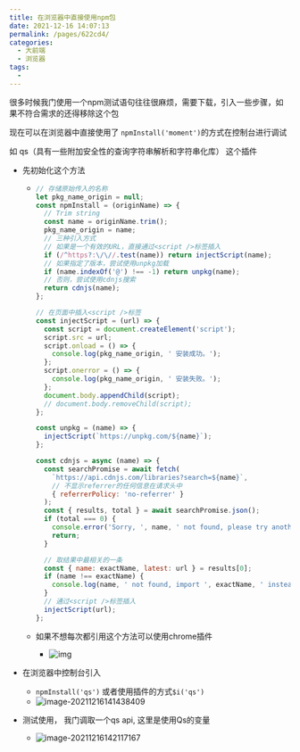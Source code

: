 ```yaml
---
title: 在浏览器中直接使用npm包
date: 2021-12-16 14:07:13
permalink: /pages/622cd4/
categories:
  - 大前端
  - 浏览器
tags:
  - 
---
```

很多时候我门使用一个npm测试语句往往很麻烦，需要下载，引入一些步骤，如果不符合需求的还得移除这个包

现在可以在浏览器中直接使用了 `npmInstall('moment')`的方式在控制台进行调试

如 qs（具有一些附加安全性的查询字符串解析和字符串化库） 这个插件

- 先初始化这个方法

  - ```js
    // 存储原始传入的名称
    let pkg_name_origin = null;
    const npmInstall = (originName) => {
      // Trim string
      const name = originName.trim();
      pkg_name_origin = name;
      // 三种引入方式
      // 如果是一个有效的URL，直接通过<script />标签插入
      if (/^https?:\/\//.test(name)) return injectScript(name);
      // 如果指定了版本，尝试使用unpkg加载
      if (name.indexOf('@') !== -1) return unpkg(name);
      // 否则，尝试使用cdnjs搜索
      return cdnjs(name);
    };
    
    // 在页面中插入<script />标签
    const injectScript = (url) => {
      const script = document.createElement('script');
      script.src = url;
      script.onload = () => {
        console.log(pkg_name_origin, ' 安装成功。');
      };
      script.onerror = () => {
        console.log(pkg_name_origin, ' 安装失败。');
      };
      document.body.appendChild(script);
      // document.body.removeChild(script);
    };
    
    const unpkg = (name) => {
      injectScript(`https://unpkg.com/${name}`);
    };
    
    const cdnjs = async (name) => {
      const searchPromise = await fetch(
        `https://api.cdnjs.com/libraries?search=${name}`,
        // 不显示referrer的任何信息在请求头中
        { referrerPolicy: 'no-referrer' }
      );
      const { results, total } = await searchPromise.json();
      if (total === 0) {
        console.error('Sorry, ', name, ' not found, please try another keyword.');
        return;
      }
    
      // 取结果中最相关的一条
      const { name: exactName, latest: url } = results[0];
      if (name !== exactName) {
        console.log(name, ' not found, import ', exactName, ' instead.');
      }
      // 通过<script />标签插入
      injectScript(url);
    };
    
    ```

  - 如果不想每次都引用这个方法可以使用chrome插件 

    [Console Importer]: https://chrome.google.com/webstore/detail/console-importer/hgajpakhafplebkdljleajgbpdmplhie/related?utm_source=chrome-ntp-icon

    - ![img](https://cdn.jsdelivr.net/gh/izhaong/izhaong.com-oss/blogImg/019001.%E5%9C%A8%E6%B5%8F%E8%A7%88%E5%99%A8%E4%B8%AD%E7%9B%B4%E6%8E%A5%E4%BD%BF%E7%94%A8npm%E5%8C%85/2021/12/16/14-18-52-1c69a1d538c35a00508f6e88a5a01705-07jBwIqu7NpVSA9PWdzswH34crZmkRY8yz_6dQXyaKU77tmjkgGarbPV3awc-wjSwVxQTDD4cZEMNkbSZUy_iSBs=w640-h400-e365-rj-sc0x00ffffff-dab1b8.jpeg)

      

- 在浏览器中控制台引入
  - `npmInstall('qs')` 或者使用插件的方式`$i('qs')`
  - ![image-20211216141438409](https://cdn.jsdelivr.net/gh/izhaong/izhaong.com-oss/blogImg/019001.%E5%9C%A8%E6%B5%8F%E8%A7%88%E5%99%A8%E4%B8%AD%E7%9B%B4%E6%8E%A5%E4%BD%BF%E7%94%A8npm%E5%8C%85/2021/12/16/14-14-41-2769a8a351b6583c463bf6c1d6523afe-image-20211216141438409-ca4f01.png)
- 测试使用， 我门调取一个qs api, 这里是使用Qs的变量
  - ![image-20211216142117167](https://cdn.jsdelivr.net/gh/izhaong/izhaong.com-oss/blogImg/019001.%E5%9C%A8%E6%B5%8F%E8%A7%88%E5%99%A8%E4%B8%AD%E7%9B%B4%E6%8E%A5%E4%BD%BF%E7%94%A8npm%E5%8C%85/2021/12/16/14-21-19-aa1ec78f4568bdaf9ba3e34fb62cc2f3-image-20211216142117167-fbb19c.png)